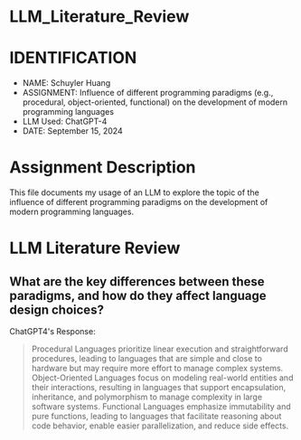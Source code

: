 # LLM_Literature_Review


# IDENTIFICATION
- NAME: Schuyler Huang
- ASSIGNMENT: Influence of different programming paradigms (e.g., procedural, object-oriented, functional) on the development of modern programming languages
- LLM Used: ChatGPT-4
- DATE: September 15, 2024

# Assignment Description
This file documents my usage of an LLM to explore the topic of the influence of different programming paradigms on the development of modern programming languages.

# LLM Literature Review

## What are the key differences between these paradigms, and how do they affect language design choices?

ChatGPT4's Response:
>Procedural Languages prioritize linear execution and straightforward procedures, leading to languages that are simple and close to hardware but may require more effort to manage complex systems.
>Object-Oriented Languages focus on modeling real-world entities and their interactions, resulting in languages that support encapsulation, inheritance, and polymorphism to manage complexity in large software systems.
>Functional Languages emphasize immutability and pure functions, leading to languages that facilitate reasoning about code behavior, enable easier parallelization, and reduce side effects.

